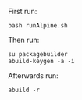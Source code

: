 
First run:
```
bash runAlpine.sh
```

Then run:

```
su packagebuilder
abuild-keygen -a -i
```

Afterwards run:

```
abuild -r
```
